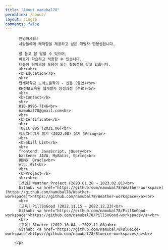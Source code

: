 ```yaml
---
title: "About namubal78"
permalink: /about/
layout: single
comments: false
---
```


<p>

          안녕하세요! 
          사람들에게 쾌적함을 제공하고 싶은 개발자 한영섭입니다.

          잘 듣고 잘 말할 수 있으며,
          빠르게 학습하고 적용할 수 있습니다.
          더불어 팀워크에 도움이 되는 협동성을 갖고 있습니다.     
          <br><br>                     
          <b>Education</b>
          <br>
          연세대학교 노어노문학과 - 신촌 (졸업)<br>
          KH정보교육원 웹개발자 양성과정 (수료)<br>
          <br>
          <b>Contact</b>
          <br>
          010-9995-7146<br>
          namubal78@gmail.com<br>
          <br>
          <b>Certificate</b>
          <br>
          TOEIC 885 (2021.06)<br>
          정보처리기사 필기 (2022.08) 실기 대비ing<br>
          <br>
          <b>Skill List</b>
          <br>
          frontend: JavaScript, jQuery<br>
          backend: JAVA, MyBatis, Spring<br>
          DBMS: Oracle<br>
          etc: Git<br>
          <br>
          <b>Project</b>
          <br><br>
          [개인] Weather_Project (2023.01.28 ~ 2023.02.01)<br>
          Github: <a href="https://github.com/namubal78/Weather-workspace](https://github.com/namubal78/Weather-workspace)">https://github.com/namubal78/Weather-workspace</a><br>
          <br>
          [교육] PillSoGood (2022.11.15 ~ 2022.12.23)<br>
          Github: <a href="https://github.com/namubal78/PillSoGood-workspace">https://github.com/namubal78/PillSoGood-workspace</a><br>
          <br>
          [교육] Blueice (2022.10.04 ~ 2022.11.08)<br>
          Github: <a href="https://github.com/namubal78/Blueice-workspace">https://github.com/namubal78/Blueice-workspace</a><br>
          
        </p>
